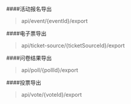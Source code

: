####活动报名导出
>api/event/{eventId}/export

####电子票导出
>api/ticket-source/{ticketSourceId}/export

####问卷结果导出
>api/poll/{pollId}/export

####投票导出
>api/vote/{voteId}/export



